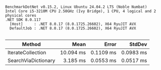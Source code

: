 ```

BenchmarkDotNet v0.15.2, Linux Ubuntu 24.04.2 LTS (Noble Numbat)
Intel Core i5-3210M CPU 2.50GHz (Ivy Bridge), 1 CPU, 4 logical and 2 physical cores
.NET SDK 8.0.117
  [Host]     : .NET 8.0.17 (8.0.1725.26602), X64 RyuJIT AVX
  DefaultJob : .NET 8.0.17 (8.0.1725.26602), X64 RyuJIT AVX


```
| Method              | Mean      | Error     | StdDev    |
|-------------------- |----------:|----------:|----------:|
| IterateCollection   | 10.094 ms | 0.1109 ms | 0.0983 ms |
| SearchViaDictionary |  3.185 ms | 0.0553 ms | 0.0517 ms |

